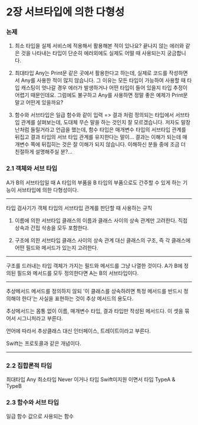 # 2장 서브타입에 의한 다형성 
### 논제 
1. 최소 타입을 실제 서비스에 적용해서 활용해본 적이 있나요? 끝나지 않는 에러와 같은 것을 나타내는 타입이 단순히 에러외에도 실제도 어떨 때 사용되는지 궁금합니다. 

2. 최대타입 Any는 Print문 같은 곳에서 활용한다고 하는데, 실제로 코드를 작성하면서 Any를 사용한 적이 많지 않습니다. 그 이유는 모든 타입이 가능하여 사용할 때 타입 캐스팅이 엇나갈 경우 에러가 발생하거나 어떤 타입이 들어 있을지 타입 추정이 어렵기 때문인데요. 그럼에도 불구하고 Any를 사용하면 정말 좋은 예제가 Print문 말고 어떤게 있을까요? 

3. 함수와 서브타입은 일급 함수와 같이 입력 => 결과 처럼 정의되는 타입에서 서브타입 관계를 살펴보는데, 도대체 무슨 말을 하는 것인지 잘 모르겠습니다. 저자도 말장난처럼 들릴거라고 언급을 했는데, 함수 타입은 매개변수 타입의 서브타입 관계를 뒤집고 결과 타입의 서브 타입 관계를 유지한다는 말이... 결과는 이해가 되는데 매개변수 쪽에 뒤집히는 것은 잘 이해가 되지 않습니다. 이해하신 분들 중에 조금 더 친절하게 설명해주실 분?...

### 2.1 객체와 서브 타입

A가 B의 서브타입일 때 A 타입의 부품을 B 타입의 부품으로도 간주할 수 있게 하는 기능이 서브타입에 의한 다형성이다.

---

타입 검사기가 객체 타입의 서브타입 관계를 판단할 때 사용하는 규칙 
1. 이름에 의한 서브타입
클래스의 이름과 클래스 사이의 상속 관계만 고려한다. 
직접 상속과 간접 삭송을 모두 포함한다. 

2. 구조에 의한 서브타입 
클래스 사이의 상속 관계 대신 클래스의 구조, 즉 각 클래스에 어떤 필드와 메서드가 있는지 고려한다. 

---

구조를 드러내는 타입
객체가 가지는 필드와 메서드를 그냥 나열한 것이다. 
A가 B에 정의된 필드와 메서드를 모두 정의한다면 A는 B의 서브타입이다. 

--- 

추상메서드 
메서드를 정의하지 않되 '이 클래스를 상속하려면 특정 메서드를 반드시 정의해야 한다'는 사실을 표현하는 것이 추상 메서드의 용도다. 

추상메서드는 몸통 없이 이름, 매개변수 타입, 결과 타입만 작성된 메서드다. 이 셋을 묶어서 시그니처라고 부른다. 

언어에 따라서 추상클래스 대신 인터페이스, 트레이트이라고 부른다. 

Swift는 프로토콜과 같은 개념이다. 

--- 

### 2.2 집합론적 타입
최대타입 Any
최소타입 Never 
이거나 타입 Swift미지원
이면서 타입 TypeA & TypeB

### 2.3 함수와 서브 타입 
일급 함수
값으로 사용되는 함수 

